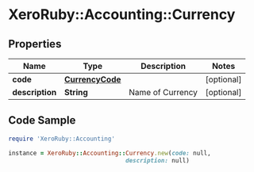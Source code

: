 # XeroRuby::Accounting::Currency

## Properties

Name | Type | Description | Notes
------------ | ------------- | ------------- | -------------
**code** | [**CurrencyCode**](CurrencyCode.md) |  | [optional] 
**description** | **String** | Name of Currency | [optional] 

## Code Sample

```ruby
require 'XeroRuby::Accounting'

instance = XeroRuby::Accounting::Currency.new(code: null,
                                 description: null)
```


